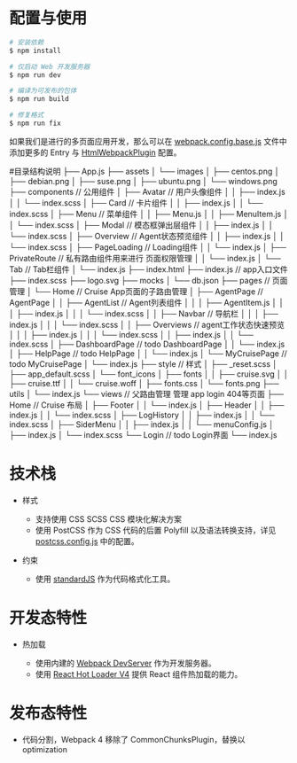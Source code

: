 # 配置与使用

```sh
# 安装依赖
$ npm install

# 仅启动 Web 开发服务器
$ npm run dev

# 编译为可发布的包体
$ npm run build

# 修复格式
$ npm run fix

```

如果我们是进行的多页面应用开发，那么可以在 [webpack.config.base.js](./webpack.config.base.js) 文件中添加更多的 Entry 与 [HtmlWebpackPlugin](https://github.com/jantimon/html-webpack-plugin) 配置。

#目录结构说明
├── App.js
├── assets
│   └── images
│       ├── centos.png
│       ├── debian.png
│       ├── suse.png
│       ├── ubuntu.png
│       └── windows.png
├── components                             // 公用组件
│   ├── Avatar                             // 用户头像组件
│   │   ├── index.js
│   │   └── index.scss
│   ├── Card                               // 卡片组件
│   │   ├── index.js
│   │   └── index.scss
│   ├── Menu                               // 菜单组件
│   │   ├── Menu.js
│   │   ├── MenuItem.js
│   │   └── index.scss
│   ├── Modal                              // 模态框弹出层组件
│   │   ├── index.js
│   │   └── index.scss
│   ├── Overview                           // Agent状态预览组件
│   │   ├── index.js
│   │   └── index.scss
│   ├── PageLoading                        // Loading组件
│   │   └── index.js
│   ├── PrivateRoute                       // 私有路由组件用来进行 页面权限管理
│   │   └── index.js
│   └── Tab                                // Tab栏组件
│       └── index.js
├── index.html
├── index.js                               // app入口文件
├── index.scss
├── logo.svg
├── mocks
│   └── db.json
├── pages                                   // 页面管理
│   └── Home                                // Cruise App页面的子路由管理
│       ├── AgentPage                       // AgentPage
│       │   ├── AgentList                   // Agent列表组件
│       │   │   ├── AgentItem.js
│       │   │   ├── index.js
│       │   │   └── index.scss
│       │   ├── Navbar                      // 导航栏 
│       │   │   ├── index.js
│       │   │   └── index.scss
│       │   ├── Overviews                   // agent工作状态快速预览
│       │   │   ├── index.js
│       │   │   └── index.scss
│       │   ├── index.js
│       │   └── index.scss
│       ├── DashboardPage                   // todo DashboardPage
│       │   └── index.js
│       ├── HelpPage                        // todo HelpPage
│       │   └── index.js
│       └── MyCruisePage                    // todo MyCruisePage
│           └── index.js
├── style                                   // 样式
│   ├── _reset.scss
│   ├── app_default.scss
│   └── font_icons
│       ├── fonts
│       │   ├── cruise.svg
│       │   ├── cruise.ttf
│       │   └── cruise.woff
│       ├── fonts.css
│       └── fonts.png
├── utils
│   └── index.js
└── views                                   // 父路由管理 管理 app login 404等页面
    ├── Home                                // Cruise 布局
    │   ├── Footer
    │   │   └── index.js
    │   ├── Header
    │   │   ├── index.js
    │   │   └── index.scss
    │   ├── LogHistory
    │   │   ├── index.js
    │   │   └── index.scss
    │   ├── SiderMenu
    │   │   ├── index.js
    │   │   └── menuConfig.js
    │   ├── index.js
    │   └── index.scss
    └── Login                                 // todo Login界面
        └── index.js

# 技术栈

* 样式

  * 支持使用 CSS SCSS  CSS 模块化解决方案
  * 使用 PostCSS 作为 CSS 代码的后置 Polyfill 以及语法转换支持，详见 [postcss.config.js](./postcss.config.js) 中的配置。

* 约束

  * 使用 [standardJS](https://github.com/standard/standard) 作为代码格式化工具。

# 开发态特性

* 热加载

  * 使用内建的 [Webpack DevServer](https://webpack.js.org/configuration/dev-server/) 作为开发服务器。
  * 使用 [React Hot Loader V4](https://github.com/gaearon/react-hot-loader) 提供 React 组件热加载的能力。

# 发布态特性

* 代码分割，Webpack 4 移除了 CommonChunksPlugin，替换以 optimization 